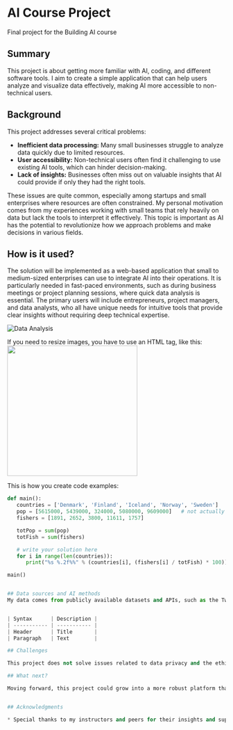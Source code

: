 # AI Course Project

Final project for the Building AI course

## Summary

This project is about getting more familiar with AI, coding, and different software tools. I aim to create a simple application that can help users analyze and visualize data effectively, making AI more accessible to non-technical users.

## Background

This project addresses several critical problems:

* **Inefficient data processing:** Many small businesses struggle to analyze data quickly due to limited resources.
* **User accessibility:** Non-technical users often find it challenging to use existing AI tools, which can hinder decision-making.
* **Lack of insights:** Businesses often miss out on valuable insights that AI could provide if only they had the right tools.

These issues are quite common, especially among startups and small enterprises where resources are often constrained. My personal motivation comes from my experiences working with small teams that rely heavily on data but lack the tools to interpret it effectively. This topic is important as AI has the potential to revolutionize how we approach problems and make decisions in various fields.

## How is it used?

The solution will be implemented as a web-based application that small to medium-sized enterprises can use to integrate AI into their operations. It is particularly needed in fast-paced environments, such as during business meetings or project planning sessions, where quick data analysis is essential. The primary users will include entrepreneurs, project managers, and data analysts, who all have unique needs for intuitive tools that provide clear insights without requiring deep technical expertise.

![Data Analysis](https://upload.wikimedia.org/wikipedia/commons/5/5e/Sleeping_cat_on_her_back.jpg)

If you need to resize images, you have to use an HTML tag, like this:
<img src="https://upload.wikimedia.org/wikipedia/commons/5/5e/Sleeping_cat_on_her_back.jpg" width="300">

This is how you create code examples:
```python
def main():
   countries = ['Denmark', 'Finland', 'Iceland', 'Norway', 'Sweden']
   pop = [5615000, 5439000, 324000, 5080000, 9609000]   # not actually needed in this exercise...
   fishers = [1891, 2652, 3800, 11611, 1757]

   totPop = sum(pop)
   totFish = sum(fishers)

   # write your solution here
   for i in range(len(countries)):
      print("%s %.2f%%" % (countries[i], (fishers[i] / totFish) * 100))

main()


## Data sources and AI methods
My data comes from publicly available datasets and APIs, such as the Twitter API for social media insights. Additionally, I will gather data from company records to analyze trends in sales and customer engagement.


| Syntax      | Description |
| ----------- | ----------- |
| Header      | Title       |
| Paragraph   | Text        |

## Challenges

This project does not solve issues related to data privacy and the ethical implications of AI usage. It is crucial to consider potential biases in AI algorithms and ensure that the solutions provided do not reinforce existing inequalities. Additionally, there are challenges in educating users about responsible AI use.

## What next?

Moving forward, this project could grow into a more robust platform that offers advanced analytics, machine learning capabilities, and user engagement features. I would need assistance in areas like user experience design and advanced machine learning techniques to enhance its capabilities. Collaboration with data scientists and UI/UX designers would be particularly beneficial.


## Acknowledgments

* Special thanks to my instructors and peers for their insights and support throughout this course.
